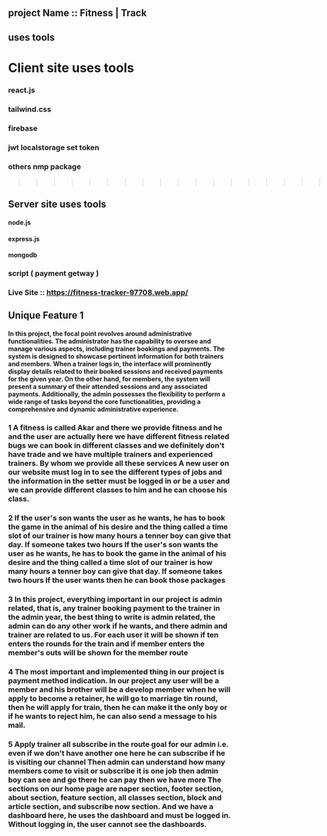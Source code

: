 ## project Name ::  Fitness | Track 

## uses tools 
>>>>>>>>>>>>>>>>>>>>>>>>>>>>>>>>>>>>>>
# Client site uses tools
### react.js
### tailwind.css
### firebase
### jwt localstorage set token 
### others nmp package 

>>>>>>>>>>>>>>>>>>>>>>>>>>>>>>>>>>>>>>\
## Server site uses tools 

#### node.js 
#### express.js 
#### mongodb 
### script ( payment getway )




### Live Site ::  https://fitness-tracker-97708.web.app/

## Unique Feature 1
#### In this project, the focal point revolves around administrative functionalities. The administrator has the capability to oversee and manage various aspects, including trainer bookings and payments. The system is designed to showcase pertinent information for both trainers and members. When a trainer logs in, the interface will prominently display details related to their booked sessions and received payments for the given year. On the other hand, for members, the system will present a summary of their attended sessions and any associated payments. Additionally, the admin possesses the flexibility to perform a wide range of tasks beyond the core functionalities, providing a comprehensive and dynamic administrative experience.















### 1  A fitness is called Akar and there we provide fitness and he and the user are actually here we have different fitness related bugs we can book in different classes and we definitely don't have trade and we have multiple trainers and experienced trainers. By whom we provide all these services A new user on our website must log in to see the different types of jobs and the information in the setter must be logged in or be a user and we can provide different classes to him and he can choose his class.


###  2  If the user's son wants the user as he wants, he has to book the game in the animal of his desire and the thing called a time slot of our trainer is how many hours a tenner boy can give that day. If someone takes two hours If the user's son wants the user as he wants, he has to book the game in the animal of his desire and the thing called a time slot of our trainer is how many hours a tenner boy can give that day. If someone takes two hours If the user wants then he can book those packages 

### 3 In this project, everything important in our project is admin related, that is, any trainer booking payment to the trainer in the admin year, the best thing to write is admin related, the admin can do any other work if he wants, and there admin and trainer are related to us. For each user it will be shown if ten enters the rounds for the train and if member enters the member's outs will be shown for the member route 

### 4  The most important and implemented thing in our project is payment method indication. In our project any user will be a member and his brother will be a develop member when he will apply to become a retainer, he will go to marriage tin round, then he will apply for train, then he can make it the only boy or if he wants to reject him, he can also send a message to his mail. 

### 5 Apply trainer all subscribe in the route goal for our admin i.e. even if we don't have another one here he can subscribe if he is visiting our channel Then admin can understand how many members come to visit or subscribe it is one job then admin boy can see and go there he can pay then we have more The sections on our home page are naper section, footer section, about section, feature section, all classes section, block and article section, and subscribe now section. And we have a dashboard here, he uses the dashboard and must be logged in. Without logging in, the user cannot see the dashboards.
